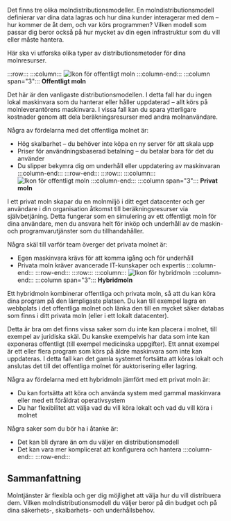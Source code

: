 Det finns tre olika molndistributionsmodeller. En molndistributionsmodell definierar var dina data lagras och hur dina kunder interagerar med dem – hur kommer de åt dem, och var körs programmen? Vilken modell som passar dig beror också på hur mycket av din egen infrastruktur som du vill eller måste hantera.

Här ska vi utforska olika typer av distributionsmetoder för dina molnresurser.

:::row:::
    :::column:::
        ![Ikon för offentligt moln](../media/4-public-cloud.png)
    :::column-end:::
    :::column span="3"::: **Offentligt moln**

Det här är den vanligaste distributionsmodellen. I detta fall har du ingen lokal maskinvara som du hanterar eller håller uppdaterad – allt körs på molnleverantörens maskinvara. I vissa fall kan du spara ytterligare kostnader genom att dela beräkningsresurser med andra molnanvändare.

Några av fördelarna med det offentliga molnet är:

- Hög skalbarhet – du behöver inte köpa en ny server för att skala upp
- Priser för användningsbaserad betalning – du betalar bara för det du använder
- Du slipper bekymra dig om underhåll eller uppdatering av maskinvaran :::column-end:::
  :::row-end:::
:::row:::
   :::column:::
        ![Ikon för offentligt moln](../media/4-private-cloud.png)
    :::column-end:::
    :::column span="3"::: **Privat moln**

I ett privat moln skapar du en molnmiljö i ditt eget datacenter och ger användare i din organisation åtkomst till beräkningsresurser via självbetjäning. Detta fungerar som en simulering av ett offentligt moln för dina användare, men du ansvara helt för inköp och underhåll av de maskin- och programvarutjänster som du tillhandahåller.

Några skäl till varför team överger det privata molnet är:

- Egen maskinvara krävs för att komma igång och för underhåll
- Privata moln kräver avancerade IT-kunskaper och expertis
:::column-end:::
:::row-end:::
 :::row:::
    :::column:::
        ![Ikon för hybridmoln](../media/4-hybrid-cloud.png)
    :::column-end:::
    :::column span="3"::: **Hybridmoln**

Ett hybridmoln kombinerar offentliga och privata moln, så att du kan köra dina program på den lämpligaste platsen. Du kan till exempel lagra en webbplats i det offentliga molnet och länka den till en mycket säker databas som finns i ditt privata moln (eller i ett lokalt datacenter).

Detta är bra om det finns vissa saker som du inte kan placera i molnet, till exempel av juridiska skäl. Du kanske exempelvis har data som inte kan exponeras offentligt (till exempel medicinska uppgifter). Ett annat exempel är ett eller flera program som körs på äldre maskinvara som inte kan uppdateras. I detta fall kan det gamla systemet fortsätta att köras lokalt och anslutas det till det offentliga molnet för auktorisering eller lagring.

Några av fördelarna med ett hybridmoln jämfört med ett privat moln är:

- Du kan fortsätta att köra och använda system med gammal maskinvara eller med ett föråldrat operativsystem
- Du har flexibilitet att välja vad du vill köra lokalt och vad du vill köra i molnet

Några saker som du bör ha i åtanke är:

- Det kan bli dyrare än om du väljer en distributionsmodell
- Det kan vara mer komplicerat att konfigurera och hantera :::column-end:::
  :::row-end:::

## <a name="summary"></a>Sammanfattning

Molntjänster är flexibla och ger dig möjlighet att välja hur du vill distribuera dem. Vilken molndistributionsmodell du väljer beror på din budget och på dina säkerhets-, skalbarhets- och underhållsbehov.